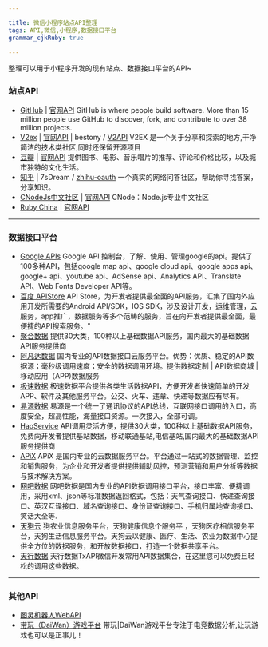 ```yaml
---

title: 微信小程序站点API整理
tags: API,微信,小程序,数据接口平台
grammar_cjkRuby: true

---
```


整理可以用于小程序开发的现有站点、数据接口平台的API~

### **站点API**

  - [GitHub][1] | [官网API][2]
  GitHub is where people build software. More than 15 million people use GitHub to discover, fork, and contribute to over 38 million projects.
  - [V2ex][3] | [官网API][4] | bestony / [V2API][5]
  V2EX 是一个关于分享和探索的地方,干净简洁的技术类社区,同时还保留开源项目 
  - [豆瓣][6] | [官网API][7]
  提供图书、电影、音乐唱片的推荐、评论和价格比较，以及城市独特的文化生活。
  - [知乎][8] | 7sDream / [zhihu-oauth][9]
  一个真实的网络问答社区，帮助你寻找答案，分享知识。
  -  [CNodeJs中文社区][10] | [官网API][11]
  CNode：Node.js专业中文社区
  - [Ruby China][12] | [官网API][13]

----------


### **数据接口平台**
 
  - [Google APIs][14]
  Google API 控制台，了解、使用、管理google的api。提供了100多种API，包括google map api、google cloud api、google apps api、google+ api、youtube api、AdSense api、Analytics API、Translate API、Web Fonts Developer API等。
  - [百度 APIStore][15] 
  API Store，为开发者提供最全面的API服务，汇集了国内外应用开发所需要的Android API/SDK，IOS SDK，涉及设计开发，运维管理，云服务，app推广，数据服务等多个范畴的服务，旨在向开发者提供最全面，最便捷的API搜索服务。"
  - [聚合数据][16] 
  提供30大类，100种以上基础数据API服务，国内最大的基础数据API服务提供商
  - [阿凡达数据][17] 
  国内专业的API数据接口云服务平台。优势：优质、稳定的API数据源；毫秒级调用速度；安全的数据调用环境。提供数据定制 | API数据商城 | 移动应用（APP)数据服务
  - [极速数据][18] 
  极速数据平台提供各类生活数据API，方便开发者快速简单的开发APP、软件及其他服务平台。公交、火车、违章、快递等数据应有尽有。
  - [易源数据][19] 
  易源是一个统一了通讯协议的API总线，互联网接口调用的入口，高度安全，超高性能，海量接口资源。一次接入，全部可调。
  - [HaoService][20] 
  API调用灵活方便，提供30大类，100种以上基础数据API服务，免费向开发者提供基站数据，移动联通基站,电信基站,国内最大的基础数据API服务提供商
  - [APiX][21] 
  APiX 是国内专业的云数据服务平台。平台通过一站式的数据管理、监控和销售服务，为企业和开发者提供提供辅助风控，预测营销和用户分析等数据与技术解决方案。
  - [网吧数据][22] 
  网吧数据是国内专业的API数据调用接口平台，接口丰富、便捷调用，采用xml、json等标准数据返回格式，包括：天气查询接口、快递查询接口、英汉互译接口、域名查询接口、身份证查询接口、手机归属地查询接口、笑话大全等.
  - [天狗云][23]
  狗农业信息服务平台，天狗健康信息个服务平 ，天狗医疗相信服务平台，天狗生活信息服务平台。天狗云以健康、医疗、生活、农业为数据中心提供全方位的数据服务，和开放数据接口，打造一个数据共享平台。
  - [天行数据][24]
  天行数据TxAPI微信开发常用API数据集合，在这里您可以免费且轻松的调用这些数据。
    

----------


### **其他API**

  - [图灵机器人WebAPI][25] 
  - [带玩（DaiWan）游戏平台][26]
    带玩|DaiWan游戏平台专注于电竞数据分析,让玩游戏也可以是正事儿！
    
  


  [1]: https://github.com/
  [2]: https://developer.github.com/v3/
  [3]: https://www.v2ex.com
  [4]: https://www.v2ex.com/p/7v9TEc53
  [5]: https://github.com/bestony/V2API
  [6]: https://www.douban.com/
  [7]: https://developers.douban.com/wiki/?title=guide
  [8]: https://www.zhihu.com
  [9]: https://github.com/7sDream/zhihu-oauth
  [10]: https://cnodejs.org
  [11]: https://cnodejs.org/api
  [12]: https://ruby-china.org
  [13]: https://ruby-china.org/api
  [14]: https://console.developers.google.com/apis/library?hl=zh-CN
  [15]: http://apistore.baidu.com/
  [16]: https://www.juhe.cn/
  [17]: http://www.avatardata.cn/
  [18]: http://www.jisuapi.com/
  [19]: https://www.showapi.com/
  [20]: http://www.haoservice.com/
  [21]: http://www.apix.cn/
  [22]: http://www.zgw8.com/
  [23]: http://www.tngou.net/
  [24]: http://www.tianapi.com/
  [25]: http://www.tuling123.com/help/h_cent_webapi.jhtml?nav=doc
  [26]: http://www.games-cube.com/